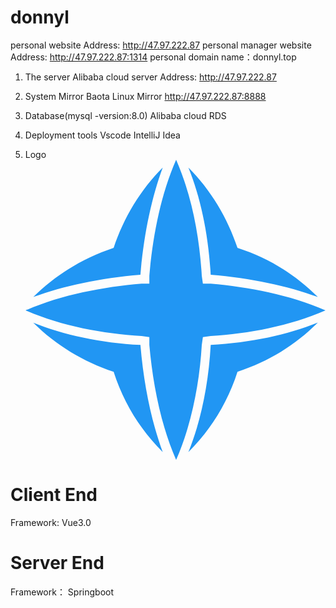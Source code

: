 # donnyl
 personal website
 Address:  http://47.97.222.87
 personal manager website
 Address:  http://47.97.222.87:1314
 personal domain name：donnyl.top



1. The server
Alibaba cloud server
Address:  http://47.97.222.87

2. System Mirror
Baota Linux Mirror
http://47.97.222.87:8888


3. Database(mysql -version:8.0)
Alibaba cloud RDS

4. Deployment tools
Vscode
IntelliJ Idea

5. Logo
<svg xmlns="http://www.w3.org/2000/svg" viewBox="0 0 333 333"><g fill="#2196f3"><path d="M235.2 97.8c-11.14-33.42-29.71-64.37-54.47-89.13 13.62 33.42 22.28 74.28 24.76 118.84 44.57 3.71 85.42 12.38 118.84 24.76-24.75-24.76-54.46-43.33-89.13-54.47zM152.26 8.67c-24.75 24.75-43.32 55.7-54.46 89.13-33.42 11.14-64.37 29.71-89.13 54.47 33.42-12.38 74.28-21.04 118.84-24.76 3.71-44.57 12.37-85.42 24.75-118.84zM8.67 180.74c24.76 24.76 55.71 43.33 89.13 54.47 11.14 34.66 29.71 64.37 54.47 89.13-12.38-33.42-21.04-74.28-24.76-118.84-44.57-2.48-85.42-11.15-118.84-24.76zm172.07 143.59c24.76-24.76 43.33-54.47 54.47-89.13 34.66-11.14 64.37-29.71 89.13-54.47-33.42 13.62-74.28 22.28-118.84 24.76-2.48 44.57-11.15 85.42-24.76 118.84z"/><path d="M333 167.12c-39.61-17.33-85.42-26-127.51-29.71h-8.67l-1.24-8.67C193.12 85.42 184.45 39.61 167.12 0c-17.33 39.61-26 85.42-29.71 128.74v8.67h-8.67C85.42 141.12 39.61 149.79 0 167.12c39.61 17.33 85.42 26 128.74 28.47l8.67 1.24v8.67c3.71 42.09 12.38 87.89 29.71 127.51 17.33-39.61 26-85.42 28.47-127.51l1.24-8.67 8.67-1.24c42.08-2.47 87.89-11.14 127.5-28.47z"/></g></svg>



# Client End
Framework: Vue3.0








# Server End
Framework： Springboot
